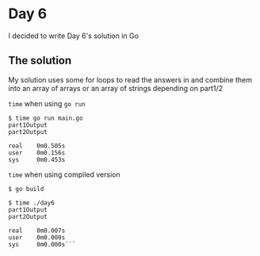 # Day 6
I decided to write Day 6's solution in Go

## The solution
My solution uses some for loops to read the answers in and combine them into an array of arrays or an array of strings depending on part1/2

`time` when using `go run`

```
$ time go run main.go
part1Output
part2Output

real    0m0.505s
user    0m0.156s
sys     0m0.453s
```

`time` when using compiled version

```
$ go build

$ time ./day6
part1Output
part2Output

real    0m0.007s
user    0m0.000s
sys     0m0.000s```